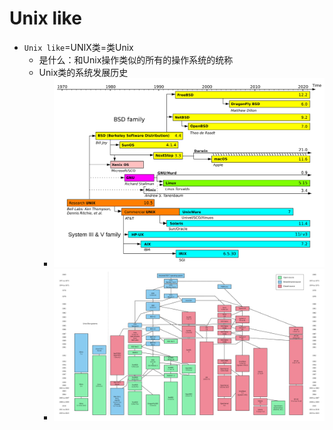 # Unix like

* `Unix like`=UNIX类=类Unix
  * 是什么：和Unix操作类似的所有的操作系统的统称
  * Unix类的系统发展历史
    * ![unix_like_os_timeline](../assets/img/unix_like_os_timeline.png)
    * ![unix_history_simple](../assets/img/unix_history_simple.png)
